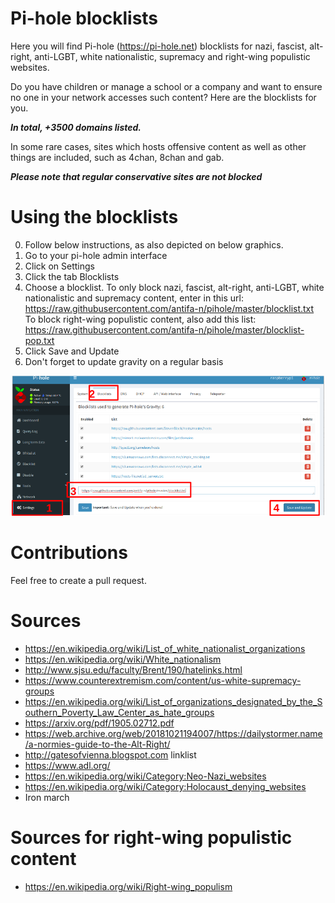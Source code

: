 # Pi-hole blocklists
Here you will find Pi-hole (https://pi-hole.net) blocklists for nazi, fascist, alt-right, anti-LGBT, white nationalistic, supremacy and right-wing populistic websites.

Do you have children or manage a school or a company and want to ensure no one in your network accesses such content? Here are the blocklists for you.

***In total, +3500 domains listed.***

In some rare cases, sites which hosts offensive content as well as other things are included, such as 4chan, 8chan and gab.

***Please note that regular conservative sites are not blocked***

# Using the blocklists
0. Follow below instructions, as also depicted on below graphics.
1. Go to your pi-hole admin interface
2. Click on Settings
3. Click the tab Blocklists
4. Choose a blocklist.
To only block nazi, fascist, alt-right, anti-LGBT, white nationalistic and supremacy content, enter in this url: https://raw.githubusercontent.com/antifa-n/pihole/master/blocklist.txt
To block right-wing populistic content, also add this list: https://raw.githubusercontent.com/antifa-n/pihole/master/blocklist-pop.txt
5. Click Save and Update
6. Don't forget to update gravity on a regular basis

![pi-hole](afablst.png)


# Contributions
Feel free to create a pull request.

# Sources
* https://en.wikipedia.org/wiki/List_of_white_nationalist_organizations
* https://en.wikipedia.org/wiki/White_nationalism
* http://www.sjsu.edu/faculty/Brent/190/hatelinks.html
* https://www.counterextremism.com/content/us-white-supremacy-groups
* https://en.wikipedia.org/wiki/List_of_organizations_designated_by_the_Southern_Poverty_Law_Center_as_hate_groups
* https://arxiv.org/pdf/1905.02712.pdf
* https://web.archive.org/web/20181021194007/https://dailystormer.name/a-normies-guide-to-the-Alt-Right/
* http://gatesofvienna.blogspot.com linklist
* https://www.adl.org/
* https://en.wikipedia.org/wiki/Category:Neo-Nazi_websites
* https://en.wikipedia.org/wiki/Category:Holocaust_denying_websites
* Iron march

# Sources for right-wing populistic content
* https://en.wikipedia.org/wiki/Right-wing_populism
